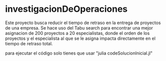 # investigacionDeOperaciones
Este proyecto busca reducir el tiempo de retraso en la entrega de proyectos de una empresa.
Se hace uso del Tabu search para encontrar una mejor asignacion de 200 proyectos a 20 especialistas, donde
el orden de los proyectos y el especialista al que se le asigna impacta directamente en el tiempo de retraso total. 

para ejecutar el código solo tienes que usar "julia codeSolucionInicial.jl"

